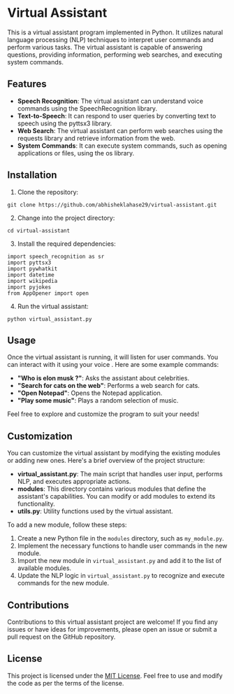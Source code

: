 # Virtual Assistant

This is a virtual assistant program implemented in Python. It utilizes natural language processing (NLP) techniques to interpret user commands and perform various tasks. The virtual assistant is capable of answering questions, providing information, performing web searches, and executing system commands.

## Features

- **Speech Recognition**: The virtual assistant can understand voice commands using the SpeechRecognition library.
- **Text-to-Speech**: It can respond to user queries by converting text to speech using the pyttsx3 library.
- **Web Search**: The virtual assistant can perform web searches using the requests library and retrieve information from the web.
- **System Commands**: It can execute system commands, such as opening applications or files, using the os library.


## Installation

1. Clone the repository:

```
git clone https://github.com/abhisheklahase29/virtual-assistant.git
```

2. Change into the project directory:

```
cd virtual-assistant
```

3. Install the required dependencies:

```
import speech_recognition as sr
import pyttsx3
import pywhatkit
import datetime
import wikipedia
import pyjokes
from AppOpener import open
```

4. Run the virtual assistant:

```
python virtual_assistant.py
```

## Usage

Once the virtual assistant is running, it will listen for user commands. You can interact with it using your voice . Here are some example commands:

- **"Who is elon musk ?"**: Asks the assistant about celebrities.
- **"Search for cats on the web"**: Performs a web search for cats.
- **"Open Notepad"**: Opens the Notepad application.
- **"Play some music"**: Plays a random selection of music.

Feel free to explore and customize the program to suit your needs!

## Customization

You can customize the virtual assistant by modifying the existing modules or adding new ones. Here's a brief overview of the project structure:

- **virtual_assistant.py**: The main script that handles user input, performs NLP, and executes appropriate actions.
- **modules**: This directory contains various modules that define the assistant's capabilities. You can modify or add modules to extend its functionality.
- **utils.py**: Utility functions used by the virtual assistant.

To add a new module, follow these steps:

1. Create a new Python file in the `modules` directory, such as `my_module.py`.
2. Implement the necessary functions to handle user commands in the new module.
3. Import the new module in `virtual_assistant.py` and add it to the list of available modules.
4. Update the NLP logic in `virtual_assistant.py` to recognize and execute commands for the new module.

## Contributions

Contributions to this virtual assistant project are welcome! If you find any issues or have ideas for improvements, please open an issue or submit a pull request on the GitHub repository.

## License

This project is licensed under the [MIT License](LICENSE). Feel free to use and modify the code as per the terms of the license.
